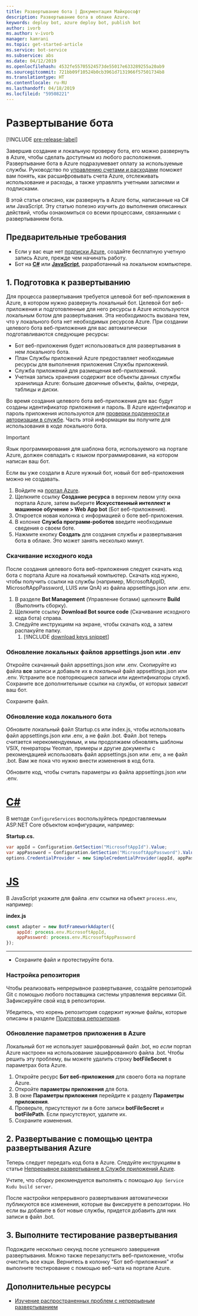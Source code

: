 ```yaml
---
title: Развертывание бота | Документация Майкрософт
description: Развертывание бота в облаке Azure.
keywords: deploy bot, azure deploy bot, publish bot
author: ivorb
ms.author: v-ivorb
manager: kamrani
ms.topic: get-started-article
ms.service: bot-service
ms.subservice: abs
ms.date: 04/12/2019
ms.openlocfilehash: 4532fe55705524573de55017e633289255a20ab9
ms.sourcegitcommit: 721bb09f10524b0cb3961d7131966f57501734b8
ms.translationtype: HT
ms.contentlocale: ru-RU
ms.lasthandoff: 04/18/2019
ms.locfileid: "59508221"
---
```

# <a name="deploy-your-bot"></a>Развертывание бота

[!INCLUDE [pre-release-label](./includes/pre-release-label.md)]

Завершив создание и локальную проверку бота, его можно развернуть в Azure, чтобы сделать доступным из любого расположения. Развертывание бота в Azure подразумевает оплату за используемые службы. Руководство по [управлению счетами и расходами](https://docs.microsoft.com/en-us/azure/billing/) поможет вам понять, как расшифровывать счета Azure, отслеживать использование и расходы, а также управлять учетными записями и подписками.

В этой статье описано, как развернуть в Azure боты, написанные на C# или JavaScript. Эту статью полезно изучить до выполнения описанных действий, чтобы ознакомиться со всеми процессами, связанными с развертыванием бота.

## <a name="prerequisites"></a>Предварительные требования
- Если у вас еще нет [ подписки Azure](http://portal.azure.com), создайте бесплатную учетную запись Azure, прежде чем начинать работу.
- Бот на [**C#**](./dotnet/bot-builder-dotnet-sdk-quickstart.md) или [**JavaScript**](./javascript/bot-builder-javascript-quickstart.md), разработанный на локальном компьютере.

## <a name="1-prepare-for-deployment"></a>1. Подготовка к развертыванию
Для процесса развертывания требуется целевой бот веб-приложения в Azure, в котором нужно развернуть локальный бот. Целевой бот веб-приложения и подготовленные для него ресурсы в Azure используются локальным ботом для развертывания. Эта необходимость вызвана тем, что у локального бота нет необходимых ресурсов Azure. При создании целевого бота веб-приложения для вас автоматически подготавливаются следующие ресурсы:
-   Бот веб-приложения будет использоваться для развертывания в нем локального бота.
-   План Службы приложений Azure предоставляет необходимые ресурсы для выполнения приложения Службы приложений.
-   Служба приложений для размещения веб-приложений.
-   Учетная запись хранения содержит все объекты данных службы хранилища Azure: большие двоичные объекты, файлы, очереди, таблицы и диски.

Во время создания целевого бота веб-приложения для вас будут созданы идентификатор приложения и пароль. В Azure идентификатор и пароль приложения используются для [проверки подлинности и авторизации в службе](https://docs.microsoft.com/azure/app-service/overview-authentication-authorization). Часть этой информации вы получите для использования в коде локального бота. 

> [!IMPORTANT]
> Язык программирования для шаблона бота, используемого на портале Azure, должен совпадать с языком программирования, на котором написан ваш бот.

Если вы уже создали в Azure нужный бот, новый бот веб-приложения можно не создавать.

1. Войдите на [портал Azure](https://portal.azure.com).
1. Щелкните ссылку **Создание ресурса** в верхнем левом углу окна портала Azure, затем выберите **Искусственный интеллект и машинное обучение > Web App bot** (Бот веб-приложения).
1. Откроется новая колонка с информацией о боте веб-приложения. 
1. В колонке **Служба программ-роботов**  введите необходимые сведения о своем боте.
1. Нажмите кнопку **Создать** для создания службы и развертывания бота в облаке. Это может занять несколько минут.

### <a name="download-the-source-code"></a>Скачивание исходного кода
После создания целевого бота веб-приложения следует скачать код бота с портала Azure на локальный компьютер. Скачать код нужно, чтобы получить ссылки на службы (например, MicrosoftAppID, MicrosoftAppPassword, LUIS или QnA) из файла appsettings.json или .env. 

1. В разделе **Bot Management** (Управление ботами) щелкните **Build** (Выполнить сборку).
1. Щелкните ссылку **Download Bot source code** (Скачивание исходного кода бота) справа.
1. Следуйте инструкциям на экране, чтобы скачать код, а затем распакуйте папку.
    1. [!INCLUDE [download keys snippet](~/includes/snippet-abs-key-download.md)]

### <a name="update-your-local-appsettingsjson-or-env-file"></a>Обновление локальных файлов appsettings.json или .env

Откройте скачанный файл appsettings.json или .env. Скопируйте из файла **все** записи и добавьте их в _локальный_ файл appsettings.json или .env. Устраните все повторяющиеся записи или идентификаторы служб. Сохраните все дополнительные ссылки на службы, от которых зависит ваш бот.

Сохраните файл.

### <a name="update-local-bot-code"></a>Обновление кода локального бота
Обновите локальный файл Startup.cs или index.js, чтобы использовать файл appsettings.json или .env, а не файл .bot. Файл .bot теперь считается нерекомендуемым, и мы продолжаем обновлять шаблоны VSIX, генераторы Yeoman, примеры и другие документы с рекомендацией использовать файл appsettings.json или .env, а не файл .bot. Вам же пока что нужно внести изменения в код бота. 

Обновите код, чтобы считать параметры из файла appsettings.json или .env. 

# <a name="ctabcsharp"></a>[C#](#tab/csharp)
В методе `ConfigureServices` воспользуйтесь предоставляемым ASP.NET Core объектом конфигурации, например: 

**Startup.cs.**
```csharp
var appId = Configuration.GetSection("MicrosoftAppId").Value;
var appPassword = Configuration.GetSection("MicrosoftAppPassword").Value;
options.CredentialProvider = new SimpleCredentialProvider(appId, appPassword);
```

# <a name="jstabjs"></a>[JS](#tab/js)

В JavaScript укажите для файла .env ссылки на объект `process.env`, например:
   
**index.js**

```js
const adapter = new BotFrameworkAdapter({
    appId: process.env.MicrosoftAppId,
    appPassword: process.env.MicrosoftAppPassword
});
```
---

- Сохраните файл и протестируйте бота.

### <a name="setup-a-repository"></a>Настройка репозитория

Чтобы реализовать непрерывное развертывание, создайте репозиторий Git с помощью любого поставщика системы управления версиями Git. Зафиксируйте свой код в репозитории.

Убедитесь, что корень репозитория содержит нужные файлы, которые описаны в разделе [Подготовка репозитория](https://docs.microsoft.com/azure/app-service/deploy-continuous-deployment#prepare-your-repository).

### <a name="update-app-settings-in-azure"></a>Обновление параметров приложения в Azure
Локальный бот не использует зашифрованный файл .bot, но _если_ портал Azure настроен на использование зашифрованного файла .bot. Чтобы решить эту проблему, вы можете удалить строку **botFileSecret** в параметрах бота Azure.
1. Откройте ресурс **Бот веб-приложения** для своего бота на портале Azure.
1. Откройте **параметры приложения** для бота.
1. В окне **Параметры приложения** перейдите к разделу **Параметры приложения**.
1. Проверьте, присутствуют ли в боте записи **botFileSecret** и **botFilePath**. Если присутствуют, удалите их.
1. Сохраните изменения.

## <a name="2-deploy-using-azure-deployment-center"></a>2. Развертывание с помощью центра развертывания Azure

Теперь следует передать код бота в Azure. Следуйте инструкциям в статье [Непрерывное развертывание в Службе приложений Azure](https://docs.microsoft.com/azure/app-service/deploy-continuous-deployment).

Учтите, что сборку рекомендуется выполнять с помощью `App Service Kudu build server`.

После настройки непрерывного развертывания автоматически публикуются все изменения, которые вы фиксируете в репозитории. Но если вы добавите в бот новые службы, придется добавить для них записи в файл .bot.

## <a name="3-test-your-deployment"></a>3. Выполните тестирование развертывания

Подождите несколько секунд после успешного завершения развертывания. Можно также перезапустить веб-приложение, чтобы очистить все кэши. Вернитесь в колонку "Бот веб-приложения" и выполните тестирование с помощью веб-чата на портале Azure.

## <a name="additional-resources"></a>Дополнительные ресурсы
- [Изучение распространенных проблем с непрерывным развертыванием](https://github.com/projectkudu/kudu/wiki/Investigating-continuous-deployment)

